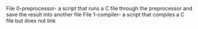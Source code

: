 File 0-preprocessor- a script that runs a C file through the preprocessor and save the result into another file
File 1-compiler- a script that compiles a C file but does not link


